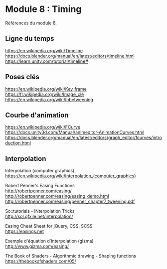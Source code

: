 # Module 8 : Timing

Références du module 8.

## Ligne du temps

https://en.wikipedia.org/wiki/Timeline  
https://docs.blender.org/manual/en/latest/editors/timeline.html  
https://learn.unity.com/tutorial/timeline#

## Poses clés 

https://en.wikipedia.org/wiki/Key_frame  
https://fr.wikipedia.org/wiki/Image_clé  
https://en.wikipedia.org/wiki/Inbetweening  

## Courbe d'animation

https://en.wikipedia.org/wiki/FCurve  
https://docs.unity3d.com/Manual/animeditor-AnimationCurves.html  
https://docs.blender.org/manual/en/latest/editors/graph_editor/fcurves/introduction.html

## Interpolation

Interpolation (computer graphics)  
https://en.wikipedia.org/wiki/Interpolation_(computer_graphics)

Robert Penner's Easing Functions  
http://robertpenner.com/easing/  
http://robertpenner.com/easing/easing_demo.html  
http://robertpenner.com/easing/penner_chapter7_tweening.pdf

So::tutorials - INterpolation Tricks  
http://sol.gfxile.net/interpolation/

Easing Cheat Sheet for jQuery, CSS, SCSS  
https://easings.net

Exemple d'équation d'interpolation (gizma)  
http://www.gizma.com/easing/

The Book of Shaders - Algorithmic drawing - Shaping functions  
https://thebookofshaders.com/05/
